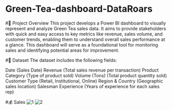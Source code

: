 # Green-Tea-dashboard-DataRoars

#📌 Project Overview
This project develops a Power BI dashboard to visually represent and analyze Green Tea sales data. It aims to provide stakeholders with quick and easy access to key metrics like revenue, sales volume, and customer trends, enabling them to understand overall sales performance at a glance. This dashboard will serve as a foundational tool for monitoring sales and identifying potential areas for improvement.

#📂 Dataset
The dataset includes the following fields:

Date (Sales Date)
Revenue (Total sales revenue per transaction)
Product Category (Type of product sold)
Volume (Tons) (Total product quantity sold)
Customer Type (Retail, Institutional, Online)
Region & Country (Geographic sales location)
Salesman Experience (Years of experience for each sales rep)

#💰 Sales
![1](https://github.com/user-attachments/assets/44edf8c8-c7fc-4a52-b0fc-ca8fafbaf885)
![2](https://github.com/user-attachments/assets/ee44a2fe-ab46-4120-b41c-37f1b75ff6cc)
